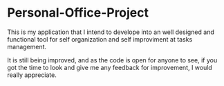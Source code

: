 # Personal-Office-Project
This is my application that I intend to develope into an well designed and functional tool for self organization and self improviment at tasks management.

It is still being improved, and as the code is open for anyone to see, if you got the time to look and give me any feedback for improvement, I would really appreciate. 

